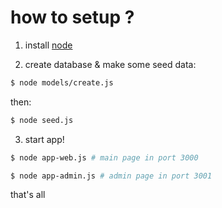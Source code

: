 # how to setup ?  
1. install [node](http://nodejs.org)  

2. create database & make some seed data:  
  ```bash
  $ node models/create.js  
  ```  

  then:  

  ```bash
  $ node seed.js
  ```

3. start app!  
  ```bash  
  $ node app-web.js # main page in port 3000  

  $ node app-admin.js # admin page in port 3001
  ```

that's all